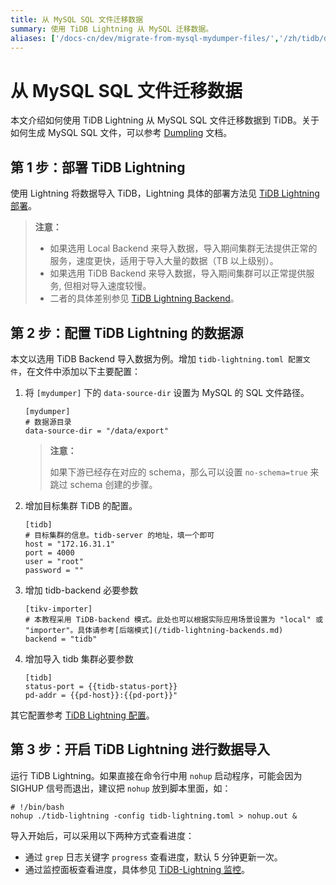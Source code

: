 ```yaml
---
title: 从 MySQL SQL 文件迁移数据
summary: 使用 TiDB Lightning 从 MySQL 迁移数据。
aliases: ['/docs-cn/dev/migrate-from-mysql-mydumper-files/','/zh/tidb/dev/migrate-from-mysql-mydumper-files/']
---
```


# 从 MySQL SQL 文件迁移数据

本文介绍如何使用 TiDB Lightning 从 MySQL SQL 文件迁移数据到 TiDB。关于如何生成 MySQL SQL 文件，可以参考 [Dumpling](/dumpling-overview.md) 文档。

## 第 1 步：部署 TiDB Lightning

使用 Lightning 将数据导入 TiDB，Lightning 具体的部署方法见 [TiDB Lightning 部署](/tidb-lightning/deploy-tidb-lightning.md)。

> **注意：**
> 
> - 如果选用 Local Backend 来导入数据，导入期间集群无法提供正常的服务，速度更快，适用于导入大量的数据（TB 以上级别）。
> - 如果选用 TiDB Backend 来导入数据，导入期间集群可以正常提供服务, 但相对导入速度较慢。
> - 二者的具体差别参见 [TiDB Lightning Backend](/tidb-lightning/tidb-lightning-backends.md)。

## 第 2 步：配置 TiDB Lightning 的数据源

本文以选用 TiDB Backend 导入数据为例。增加 `tidb-lightning.toml 配置文件`，在文件中添加以下主要配置：

1. 将 `[mydumper]` 下的 `data-source-dir` 设置为 MySQL 的 SQL 文件路径。

    ```
    [mydumper]
    # 数据源目录
    data-source-dir = "/data/export"
    ```

    > **注意：**
    >
    > 如果下游已经存在对应的 schema，那么可以设置 `no-schema=true` 来跳过 schema 创建的步骤。

2. 增加目标集群 TiDB 的配置。

    ```
    [tidb]
    # 目标集群的信息。tidb-server 的地址，填一个即可
    host = "172.16.31.1"
    port = 4000
    user = "root"
    password = ""
    ```

3. 增加 tidb-backend 必要参数

    ```
    [tikv-importer]
    # 本教程采用 TiDB-backend 模式。此处也可以根据实际应用场景设置为 "local" 或 "importer"。具体请参考[后端模式](/tidb-lightning-backends.md)
    backend = "tidb"
    ```
    
4. 增加导入 tidb 集群必要参数
    
    ```
    [tidb]
    status-port = {{tidb-status-port}}
    pd-addr = {{pd-host}}:{{pd-port}}"
    ```

其它配置参考 [TiDB Lightning 配置](/tidb-lightning/tidb-lightning-configuration.md)。

## 第 3 步：开启 TiDB Lightning 进行数据导入

运行 TiDB Lightning。如果直接在命令行中用 `nohup` 启动程序，可能会因为 SIGHUP 信号而退出，建议把 `nohup` 放到脚本里面，如：

```
# !/bin/bash
nohup ./tidb-lightning -config tidb-lightning.toml > nohup.out &
```

导入开始后，可以采用以下两种方式查看进度：

- 通过 `grep` 日志关键字 `progress` 查看进度，默认 5 分钟更新一次。
- 通过监控面板查看进度，具体参见 [TiDB-Lightning 监控](/tidb-lightning/monitor-tidb-lightning.md)。

